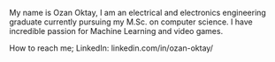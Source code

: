 My name is Ozan Oktay, I am an electrical and electronics engineering graduate currently pursuing my M.Sc. on computer science. I have incredible passion for Machine Learning and video games.

How to reach me; LinkedIn: linkedin.com/in/ozan-oktay/
